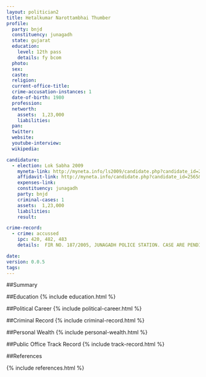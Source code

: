 ```yaml
---
layout: politician2
title: Hetalkumar Narottambhai Thumber
profile: 
  party: bnjd
  constituency: junagadh
  state: gujarat
  education: 
    level: 12th pass
    details: fy bcom
  photo: 
  sex: 
  caste: 
  religion: 
  current-office-title: 
  crime-accusation-instances: 1
  date-of-birth: 1980
  profession: 
  networth: 
    assets:  1,23,000
    liabilities: 
  pan: 
  twitter: 
  website: 
  youtube-interview: 
  wikipedia: 

candidature: 
  - election: Lok Sabha 2009
    myneta-link: http://myneta.info/ls2009/candidate.php?candidate_id=2565
    affidavit-link: http://myneta.info/candidate.php?candidate_id=2565&scan=original
    expenses-link: 
    constituency: junagadh 
    party: bnjd
    criminal-cases: 1
    assets:  1,23,000
    liabilities: 
    result:  

crime-record: 
  - crime: accussed
    ipc: 420, 482, 483
    details:  FIR NO. 187/2005, JUNAGADH POLICE STATION. CASE ARE PENDING IN JUNAGADH CHEIF COURT.   

date: 
version: 0.0.5
tags: 
---
```

##Summary


##Education
{% include education.html %}


##Political Career
{% include political-career.html %}


##Criminal Record
{% include criminal-record.html %}


##Personal Wealth
{% include personal-wealth.html %}


##Public Office Track Record
{% include track-record.html %}


##References


{% include references.html %}